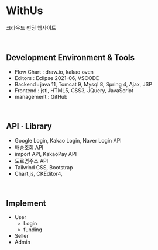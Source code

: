 # WithUs
크라우드 펀딩 웹사이트

<br>

## Development Environment & Tools
- Flow Chart : draw.io, kakao oven
- Editors : Eclipse 2021-06, VSCODE
- Backend : java 11, Tomcat 9, Mysql 8, Spring 4, Ajax, JSP
- Frontend : jstl, HTML5, CSS3, JQuery, JavaScript
- management : GitHub

<br>

## API · Library
- Google Login, Kakao Login, Naver Login API
- 배송조회 API
- import API, KakaoPay API
- 도로명주소 API
- Tailwind CSS, Bootstrap
- Chart.js, CKEditor4, 


<br>

## Implement
- User
  - Login
  - funding
- Seller
- Admin
